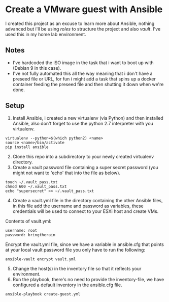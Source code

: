 # Create a VMware guest with Ansible
I created this project as an excuse to learn more about Ansible, nothing advanced but i'll be using *roles* to structure the project and also *vault*. I've used this in my home lab environment.

## Notes
* I've hardcoded the ISO image in the task that i want to boot up with (Debian 9 in this case).
* I've not fully automated this all the way meaning that i don't have a preseed file or URL, for fun i might add a task that spins up a docker container feeding the preseed file and then shutting it down when we're done.

## Setup

1. Install Ansible, i created a new virtualenv (via Python) and then installed Ansible, also don't forget to use the python 2.7 interpreter with you virtualenv.
```
virtualenv --python=$(which python2) <name>
source <name>/bin/activate
pip install ansible
```
2. Clone this repo into a subdirectory to your newly created virtualenv directory.
3. Create a vault password file containing a super secret password (you might not want to 'echo' that into the file as below).
```
touch ~/.vault_pass.txt
chmod 600 ~/.vault_pass.txt
echo "supersecret" >> ~/.vault_pass.txt
```
4. Create a vault.yml file in the directory containing the other Ansible files, in this file add the username and password as variables, these credentials will be used to connect to your ESXi host and create VMs.

Contents of vault.yml:
```
username: root
password: bringtherain
```

Encrypt the vault.yml file, since we have a variable in ansible.cfg that points at your local vault password file you only have to run the following:
```
ansible-vault encrypt vault.yml
```

5. Change the host(s) in the inventory file so that it reflects your environment.
6. Run the playbook, there's no need to provide the inventory-file, we have configured a default inventory in the ansible.cfg file.
```
ansible-playbook create-guest.yml
```
